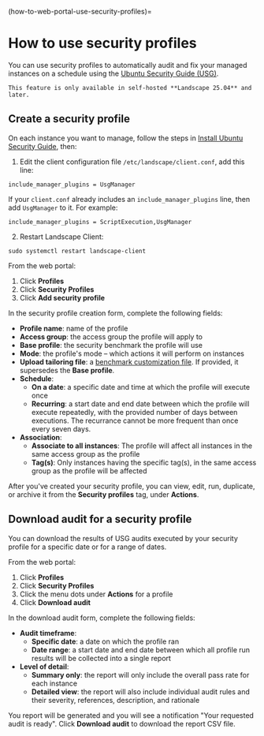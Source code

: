 (how-to-web-portal-use-security-profiles)=
# How to use security profiles

You can use security profiles to automatically audit and fix your managed instances on a schedule using the [Ubuntu Security Guide (USG)](https://documentation.ubuntu.com/security/docs/compliance/usg/).

```{note}
This feature is only available in self-hosted **Landscape 25.04** and later.
```

## Create a security profile

On each instance you want to manage, follow the steps in [Install Ubuntu Security Guide](https://documentation.ubuntu.com/security/docs/compliance/usg/install-usg/), then:

1. Edit the client configuration file `/etc/landscape/client.conf`, add this line:

```
include_manager_plugins = UsgManager
```

If your `client.conf` already includes an `include_manager_plugins` line, then add `UsgManager` to it. For example:

```
include_manager_plugins = ScriptExecution,UsgManager
```

2. Restart Landscape Client:

```
sudo systemctl restart landscape-client
```

From the web portal:

1. Click **Profiles**
2. Click **Security Profiles**
3. Click **Add security profile**

In the security profile creation form, complete the following fields:

- **Profile name**: name of the profile
- **Access group**: the access group the profile will apply to
- **Base profile**: the security benchmark the profile will use
- **Mode**: the profile's mode – which actions it will perform on instances
- **Upload tailoring file**: a [benchmark customization file](https://documentation.ubuntu.com/security/docs/compliance/usg/cis-customize/). If provided, it supersedes the **Base profile**.
- **Schedule**:
  - **On a date**: a specific date and time at which the profile will execute once
  - **Recurring**: a start date and end date between which the profile will execute repeatedly, with the provided number of days between executions. The recurrance cannot be more frequent than once every seven days.
- **Association**:
  - **Associate to all instances**: The profile will affect all instances in the same access group as the profile
  - **Tag(s)**: Only instances having the specific tag(s), in the same access group as the profile will be affected
  
After you've created your security profile, you can view, edit, run, duplicate, or archive it from the **Security profiles** tag, under **Actions**.

## Download audit for a security profile

You can download the results of USG audits executed by your security profile for a specific date or for a range of dates.

From the web portal:

1. Click **Profiles**
2. Click **Security Profiles**
3. Click the menu dots under **Actions** for a profile
4. Click **Download audit**

In the download audit form, complete the following fields:

- **Audit timeframe**:
  - **Specific date**: a date on which the profile ran
  - **Date range**: a start date and end date between which all profile run results will be collected into a single report
- **Level of detail**:
  - **Summary only**: the report will only include the overall pass rate for each instance
  - **Detailed view**: the report will also include individual audit rules and their severity, references, description, and rationale

You report will be generated and you will see a notification "Your requested audit is ready". Click **Download audit** to download the report CSV file.
